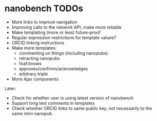 nanobench TODOs
===============

- More links to improve navigation
- Improving calls to the network API; make more reliable
- Make templating (more or less) future-proof
- Regular expression restrictions for template values?
- ORCID linking instructions
- Make more templates:
  - commenting on things (including nanopubs)
  - retracting nanopubs
  - foaf:knows
  - approves/confirms/acknowledges
  - arbitrary triple
- More Ajax components

Later:

- Check for whether user is using latest version of nanobench
- Support long text comments in templates
- Check whether ORCID links to same public key, not necessarily to the same intro nanopub